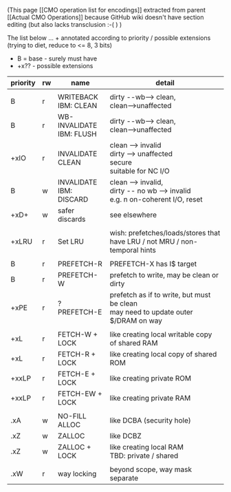 (This page [[CMO operation list for encodings]]
extracted from parent [[Actual CMO Operations]]
because GitHub wiki doesn't have section editing 
(but also lacks transclusion :-( ) )


The list below ... + annotated according to priority / possible extensions (trying to diet, reduce to <= 8, 3 bits)
* B = base - surely must have
* +x?? - possible extensions



| priority | rw  | name | detail |
| ---      | --- | ---  | ---    |
| |
| B | r   |  WRITEBACK<br/>IBM: CLEAN | dirty --wb--> clean,<br/>clean-->unaffected
| B | r   |  WB-INVALIDATE<br/>IBM: FLUSH | dirty --wb--> clean,<br/> clean-->unaffected
| +xIO | r   |  INVALIDATE CLEAN | clean --> invalid <br/>  dirty --> unaffected <br/>  secure <br/> suitable for NC I/O 
| B | w   |  INVALIDATE<br/>IBM: DISCARD |   clean --> invalid, <br/>  dirty -- no wb -->  invalid <br/> e.g. n on-coherent I/O, reset
| +xD+ | w   |  safer discards |   see elsewhere 
| |
| +xLRU| r | Set LRU | wish: prefetches/loads/stores that have LRU / not MRU / non-temporal hints
| | 
| B | r |  PREFETCH-R | PREFETCH-X has I$ target | ?? eliminate by making  PREFETCH-R with I$ target <br/> multilevel I$
| B | r |  PREFETCH-W |  prefetch to write, may be clean or dirty
| +xPE| r |  ? PREFETCH-E |  prefetch as if to write, but must be clean <br/>  may need to update outer $/DRAM on way
|  |
| +xL | r | FETCH-W + LOCK |  like creating local  writable copy of shared RAM
| +xL | r | FETCH-R + LOCK |  like creating  local copy of  shared ROM
| +xxLP | r | FETCH-E + LOCK |  like creating  private ROM
| +xxLP | r | FETCH-EW + LOCK |  like creating  private RAM
| |
| .xA | w | NO-FILL ALLOC | like DCBA (security hole)
| .xZ | w | ZALLOC  |  like DCBZ 
| .xZ | w | ZALLOC + LOCK  |  like creating local RAM <br/> TBD:   private / shared 
| |
| .xW | r | way locking |  beyond scope,  way mask separate 

